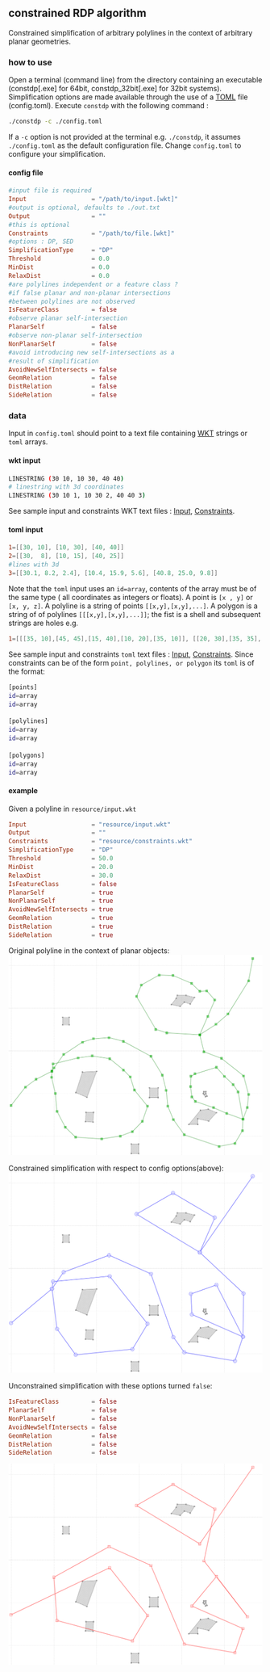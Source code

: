 ## constrained RDP algorithm
Constrained simplification of arbitrary polylines in the context 
of arbitrary planar geometries.

### how to use 
Open a terminal (command line) from the directory containing an executable (constdp[.exe] for 64bit, constdp_32bit[.exe] for 32bit systems). Simplification options are made available through  the use of a [TOML][0] file (config.toml). Execute `constdp` with the following command :

```bash
./constdp -c ./config.toml 
```

If a `-c` option is not provided at the terminal e.g. `./constdp`, it assumes `./config.toml` as the default configuration file.
Change `config.toml` to configure your simplification. 

#### config file 

```toml
#input file is required
Input                  = "/path/to/input.[wkt]" 
#output is optional, defaults to ./out.txt
Output                 = "" 
#this is optional
Constraints            = "/path/to/file.[wkt]" 
#options : DP, SED
SimplificationType     = "DP" 
Threshold              = 0.0
MinDist                = 0.0
RelaxDist              = 0.0
#are polylines independent or a feature class ?
#if false planar and non-planar intersections
#between polylines are not observed
IsFeatureClass         = false
#observe planar self-intersection
PlanarSelf             = false
#observe non-planar self-intersection
NonPlanarSelf          = false
#avoid introducing new self-intersections as a
#result of simplification
AvoidNewSelfIntersects = false
GeomRelation           = false
DistRelation           = false
SideRelation           = false
```

### data 
Input in `config.toml` should point to a text file containing [WKT][4]  strings or `toml` arrays. 

#### wkt input
```bash
LINESTRING (30 10, 10 30, 40 40)
# linestring with 3d coordinates
LINESTRING (30 10 1, 10 30 2, 40 40 3)
```
See sample input and constraints WKT text files : [Input][7], [Constraints][8].

#### toml input
```toml
1=[[30, 10], [10, 30], [40, 40]]
2=[[30,  8], [10, 15], [40, 25]]
#lines with 3d
3=[[30.1, 8.2, 2.4], [10.4, 15.9, 5.6], [40.8, 25.0, 9.8]]
```


Note that the `toml` input uses an `id=array`, contents of the array must be of the same type ( all coordinates as 
integers or floats). A point is `[x , y]` or `[x, y, z]`. A polyline is a string of points `[[x,y],[x,y],...]`. A polygon is a string of of polylines `[[[x,y],[x,y],...]]`; the fist is a shell and subsequent strings are holes e.g.

```toml
1=[[[35, 10],[45, 45],[15, 40],[10, 20],[35, 10]], [[20, 30],[35, 35],[30, 20],[20, 30]]]
```

See sample input and constraints `toml` text files : [Input][5], [Constraints][6].
Since constraints can be of the form `point, polylines, or polygon` its `toml` is of the format:

```bash
[points]
id=array
id=array

[polylines]
id=array 
id=array 

[polygons]
id=array 
id=array 
```

#### example
Given a polyline in `resource/input.wkt`

```toml
Input                  = "resource/input.wkt"
Output                 = ""
Constraints            = "resource/constraints.wkt"
SimplificationType     = "DP"
Threshold              = 50.0
MinDist                = 20.0
RelaxDist              = 30.0
IsFeatureClass         = false
PlanarSelf             = true
NonPlanarSelf          = true
AvoidNewSelfIntersects = true
GeomRelation           = true
DistRelation           = true
SideRelation           = true
```
Original polyline in the context of planar objects: 
![polyline][1]

Constrained simplification with respect to config options(above): 
![polyline][2]

Unconstrained simplification with these options turned `false`:

```toml
IsFeatureClass         = false
PlanarSelf             = false
NonPlanarSelf          = false
AvoidNewSelfIntersects = false
GeomRelation           = false
DistRelation           = false
SideRelation           = false
```
![polyline][3]


[0]: <https://github.com/toml-lang/toml> "TOML"
[1]: <./resource/original.png> "original Polyline"
[2]: <./resource/simple1.png> "simple 1"
[3]: <./resource/simple2.png> "simple 2"
[4]: <https://en.wikipedia.org/wiki/Well-known_text> "wkt wiki"
[5]: <./resource/input.toml> "input toml"
[6]: <./resource/constraints.toml> "constraints toml"
[7]: <./resource/input.wkt> "input wkt"
[8]: <./resource/constraints.wkt> "constraints wkt"

